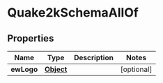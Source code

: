 

# Quake2kSchemaAllOf


## Properties

| Name | Type | Description | Notes |
|------------ | ------------- | ------------- | -------------|
|**ewLogo** | [**Object**](Object.md) |  |  [optional] |



